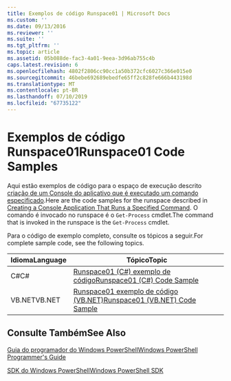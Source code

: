 ```yaml
---
title: Exemplos de código Runspace01 | Microsoft Docs
ms.custom: ''
ms.date: 09/13/2016
ms.reviewer: ''
ms.suite: ''
ms.tgt_pltfrm: ''
ms.topic: article
ms.assetid: 05b088de-fac3-4a01-9eea-3d96ab755c4b
caps.latest.revision: 6
ms.openlocfilehash: 4802f2806cc90cc1a50b372cfc6027c366e015e0
ms.sourcegitcommit: 46bebe692689ebedfe65ff2c828fe666b443198d
ms.translationtype: MT
ms.contentlocale: pt-BR
ms.lasthandoff: 07/10/2019
ms.locfileid: "67735122"
---
```

# <a name="runspace01-code-samples"></a><span data-ttu-id="9e4e7-102">Exemplos de código Runspace01</span><span class="sxs-lookup"><span data-stu-id="9e4e7-102">Runspace01 Code Samples</span></span>

<span data-ttu-id="9e4e7-103">Aqui estão exemplos de código para o espaço de execução descrito [criação de um Console do aplicativo que é executado um comando especificado](/dotnet/csharp/programming-guide/inside-a-program/hello-world-your-first-program).</span><span class="sxs-lookup"><span data-stu-id="9e4e7-103">Here are the code samples for the runspace described in [Creating a Console Application That Runs a Specified Command](/dotnet/csharp/programming-guide/inside-a-program/hello-world-your-first-program).</span></span> <span data-ttu-id="9e4e7-104">O comando é invocado no runspace é o `Get-Process` cmdlet.</span><span class="sxs-lookup"><span data-stu-id="9e4e7-104">The command that is invoked in the runspace is the `Get-Process` cmdlet.</span></span>

<span data-ttu-id="9e4e7-105">Para o código de exemplo completo, consulte os tópicos a seguir.</span><span class="sxs-lookup"><span data-stu-id="9e4e7-105">For complete sample code, see the following topics.</span></span>

|<span data-ttu-id="9e4e7-106">Idioma</span><span class="sxs-lookup"><span data-stu-id="9e4e7-106">Language</span></span>|<span data-ttu-id="9e4e7-107">Tópico</span><span class="sxs-lookup"><span data-stu-id="9e4e7-107">Topic</span></span>|
|--------------|-----------|
|<span data-ttu-id="9e4e7-108">C#</span><span class="sxs-lookup"><span data-stu-id="9e4e7-108">C#</span></span>|[<span data-ttu-id="9e4e7-109">Runspace01 (C#) exemplo de código</span><span class="sxs-lookup"><span data-stu-id="9e4e7-109">Runspace01 (C#) Code Sample</span></span>](./runspace01-csharp-code-sample.md)|
|<span data-ttu-id="9e4e7-110">VB.NET</span><span class="sxs-lookup"><span data-stu-id="9e4e7-110">VB.NET</span></span>|[<span data-ttu-id="9e4e7-111">Runspace01 exemplo de código (VB.NET)</span><span class="sxs-lookup"><span data-stu-id="9e4e7-111">Runspace01 (VB.NET) Code Sample</span></span>](./runspace01-vb-net-code-sample.md)|

## <a name="see-also"></a><span data-ttu-id="9e4e7-112">Consulte Também</span><span class="sxs-lookup"><span data-stu-id="9e4e7-112">See Also</span></span>

[<span data-ttu-id="9e4e7-113">Guia do programador do Windows PowerShell</span><span class="sxs-lookup"><span data-stu-id="9e4e7-113">Windows PowerShell Programmer's Guide</span></span>](./windows-powershell-programmer-s-guide.md)

[<span data-ttu-id="9e4e7-114">SDK do Windows PowerShell</span><span class="sxs-lookup"><span data-stu-id="9e4e7-114">Windows PowerShell SDK</span></span>](../windows-powershell-reference.md)
